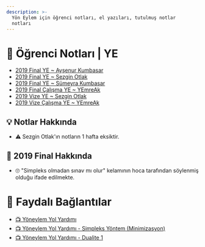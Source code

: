 ```yaml
---
description: >-
  Yön Eylem için öğrenci notları, el yazıları, tutulmuş notlar
  notları
---
```


# 📕 Öğrenci Notları \| YE

<!--YPackage.YGitbookIntegration-tarafından-otomatik-oluşturulmuştur-->

- [2019 Final YE ~ Ayşenur Kumbasar](2019%20Final%20YE%20~%20Ay%C5%9Fenur%20Kumbasar.pdf)
- [2019 Final YE ~ Sezgin Otlak](2019%20Final%20YE%20~%20Sezgin%20Otlak.pdf)
- [2019 Final YE ~ Sümeyra Kumbasar](2019%20Final%20YE%20~%20S%C3%BCmeyra%20Kumbasar.pdf)
- [2019 Final Çalışma YE ~ YEmreAk](2019%20Final%20%C3%87al%C4%B1%C5%9Fma%20YE%20~%20YEmreAk.pdf)
- [2019 Vize YE ~ Sezgin Otlak](2019%20Vize%20YE%20~%20Sezgin%20Otlak.pdf)
- [2019 Vize Çalışma YE ~ YEmreAk](2019%20Vize%20%C3%87al%C4%B1%C5%9Fma%20YE%20~%20YEmreAk.pdf)

<!--YPackage.YGitbookIntegration-tarafından-otomatik-oluşturulmuştur-->

## 💡 Notlar Hakkında

- ⚠️ Sezgin Otlak'ın notların 1 hafta eksiktir.

## 📅 2019 Final Hakkında

- 🙄 "Simpleks olmadan sınav mı olur" kelamının hoca tarafından söylenmiş olduğu ifade edilmekte.

# 🔗 Faydalı Bağlantılar

- [📺 Yöneylem Yol Yardımı](https://www.youtube.com/user/YoneylemDestek/videos)
- [📺 Yöneylem Yol Yardımı - Simpleks Yöntem (Minimizasyon)](https://www.youtube.com/watch?v=4zfZ3bmTeOc)
- [📺 Yöneylem Yol Yardımı - Dualite 1](https://www.youtube.com/watch?v=t8aEzBOOJFM)
